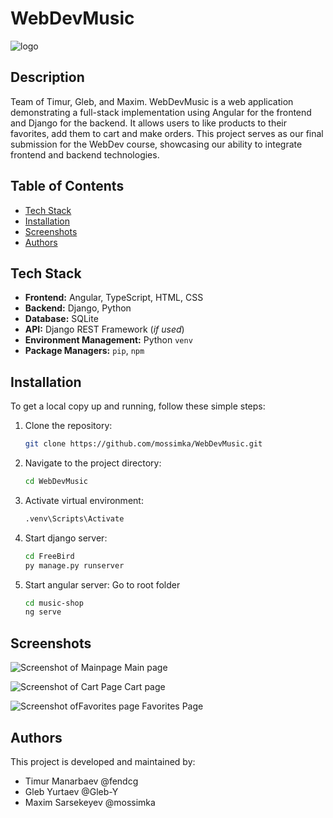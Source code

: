 # WebDevMusic
![logo](https://github.com/user-attachments/assets/9b62a718-bd95-426d-ab38-84384c86e851)

## Description
Team of Timur, Gleb, and Maxim. WebDevMusic is a web application demonstrating a full-stack implementation using Angular for the frontend and Django for the backend. It allows users to like products to their favorites, add them  to cart and make orders. This project serves as our final submission for the WebDev course, showcasing our ability to integrate frontend and backend technologies.

## Table of Contents
- [Tech Stack](#tech_stack)
- [Installation](#installation)
- [Screenshots](#screenshots)
- [Authors](#authors)

## Tech Stack

* **Frontend:** Angular, TypeScript, HTML, CSS
* **Backend:** Django, Python
* **Database:** SQLite
* **API:** Django REST Framework (*if used*)
* **Environment Management:** Python `venv`
* **Package Managers:** `pip`, `npm`

## Installation
To get a local copy up and running, follow these simple steps:

1. Clone the repository:
    ```sh
    git clone https://github.com/mossimka/WebDevMusic.git
    ```
2. Navigate to the project directory:
    ```sh
    cd WebDevMusic
    ```
3. Activate virtual environment:
   ```sh
   .venv\Scripts\Activate
    ```
5. Start django server:
   ```sh
   cd FreeBird
   py manage.py runserver
    ```
6. Start angular server:
   Go to root folder
   ```sh
   cd music-shop
   ng serve
   ```
## Screenshots

![Screenshot of Mainpage](path/to/homepage_screenshot.png)
Main page

![Screenshot of Cart Page](path/to/browser_screenshot.png)
Cart page

![Screenshot ofFavorites page](path/to/browser_screenshot.png)
Favorites Page

## Authors

This project is developed and maintained by:

- Timur Manarbaev @fendcg
- Gleb Yurtaev @Gleb-Y
- Maxim Sarsekeyev @mossimka
